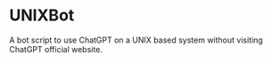 # UNIXBot
 A bot script to use ChatGPT on a UNIX based system without visiting ChatGPT official website.
